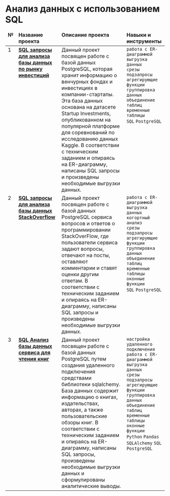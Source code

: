 # Анализ данных с использованием SQL

<table>
    <thead valign="top">
        <tr>
            <td><b>№</b></td>
            <td><b>Название проекта</b></td>
            <td><b>Описание проекта</b></td> 
            <td><b>Навыки и инструменты</b></td> 
        </tr> 
    </thead>
    <tbody valign="top">
        <tr>
            <td>1</td>
            <td>
                <b>
                    <a href="https://github.com/aefr1/sql-data-analysis/tree/main/sql_query_startup_investments">
                    SQL запросы для анализа базы данных по рынку инвестиций</a>
                </b>
            </td>
            <td>
                Данный проект посвящен работе с базой данных PostgreSQL, которая хранит информацию о венчурных фондах и инвестициях в компании-стартапы. Эта база данных основана на датасете Startup Investments, опубликованном на популярной платформе для соревнований по исследованию данных Kaggle.  В соответствии с техническим заданием и опираясь на ER-диаграмму, написаны SQL запросы и произведены необходимые выгрузки данных.
            </td>
            <td>
                <code>работа с ER-диаграммой</code><br/>
                <code>выгрузка данных</code><br/>
                <code>cрезы</code>
                <code>подзапросы</code><br/>
                <code>агрегирующие функции</code><br/>
                <code>группировка данных</code><br/>
                <code>объединение таблиц</code><br/>
                <code>временные таблицы</code><br/>
                <code>SQL</code>
                <code>PostgreSQL</code><br/>    
            </td>
        </tr> 
        <tr>
            <td>2</td>
            <td>
                <b>
                    <a href="https://github.com/aefr1/sql-data-analysis/tree/main/sql_query_stackoverflow">
                    SQL запросы для анализа базы данных StackOverflow</a>
                </b>
            </td>
            <td>
                Данный проект посвящен работе с базой данных PostgreSQL сервиса вопросов и ответов о программировании StackOverFlow, где пользователи сервиса задают вопросы, отвечают на посты, оставляют комментарии и ставят оценки другим ответам. В соответствии с техническим заданием и опираясь на ER-диаграмму, написаны SQL запросы и произведены необходимые выгрузки данных.
            </td>
            <td>
                <code>работа с ER-диаграммой</code><br/>
                <code>выгрузка данных</code><br/>
                <code>когортный анализ</code><br/>  
                <code>cрезы</code>
                <code>подзапросы</code><br/>
                <code>агрегирующие функции</code><br/>
                <code>группировка данных</code><br/>
                <code>объединение таблиц</code><br/>
                <code>временные таблицы</code><br/>
                <code>оконные функции</code><br/>
                <code>SQL</code>
                <code>PostgreSQL</code><br/>
            </td>
        </tr>
        <tr>
            <td>3</td>
            <td>
                <b>
                    <a href="https://github.com/aefr1/data-analysis-projects/tree/main/sql_analysis_reading_service">
                    SQL Анализ базы данных сервиса для чтения книг</a>
                </b>
            </td>
            <td>
                Данный проект посвящен работе с базой данных PostgreSQL путем создания удаленного подключения средствами библиотеки sqlalchemy. База данных содержит информацию о книгах, издательствах, авторах, а также пользовательские обзоры книг. В соответствии с техническим заданием и опираясь на ER-диаграмму, написаны SQL запросы, произведены необходимые выгрузки данных и сформулированы аналитические выводы.
            </td>
            <td>
                <code>настройка удаленного подключения</code><br/>
                <code>работа с ER-диаграммой</code><br/>
                <code>выгрузка данных</code><br/>
                <code>cрезы</code>
                <code>подзапросы</code><br/>
                <code>агрегирующие функции</code><br/>
                <code>группировка данных</code><br/>
                <code>объединение таблиц</code><br/>
                <code>временные таблицы</code><br/>
                <code>оконные функции</code><br/>
                <code>Python</code>
                <code>Pandas</code>
                <code>SQLAlchemy</code>
                <code>SQL</code>
                <code>PostgreSQL</code><br/>
            </td>
        </tr>                  
    </tbody>
</table>
